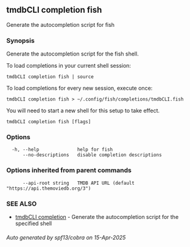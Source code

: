 ## tmdbCLI completion fish

Generate the autocompletion script for fish

### Synopsis

Generate the autocompletion script for the fish shell.

To load completions in your current shell session:

	tmdbCLI completion fish | source

To load completions for every new session, execute once:

	tmdbCLI completion fish > ~/.config/fish/completions/tmdbCLI.fish

You will need to start a new shell for this setup to take effect.


```
tmdbCLI completion fish [flags]
```

### Options

```
  -h, --help              help for fish
      --no-descriptions   disable completion descriptions
```

### Options inherited from parent commands

```
      --api-root string   TMDB API URL (default "https://api.themoviedb.org/3")
```

### SEE ALSO

* [tmdbCLI completion](tmdbCLI_completion.md)	 - Generate the autocompletion script for the specified shell

###### Auto generated by spf13/cobra on 15-Apr-2025
